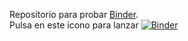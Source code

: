 
Repositorio para probar [Binder](https://mybinder.org/).    
Pulsa en este icono para lanzar [![Binder](https://mybinder.org/badge_logo.svg)](https://mybinder.org/v2/gh/angelblasco/binder-test-repo/master)

